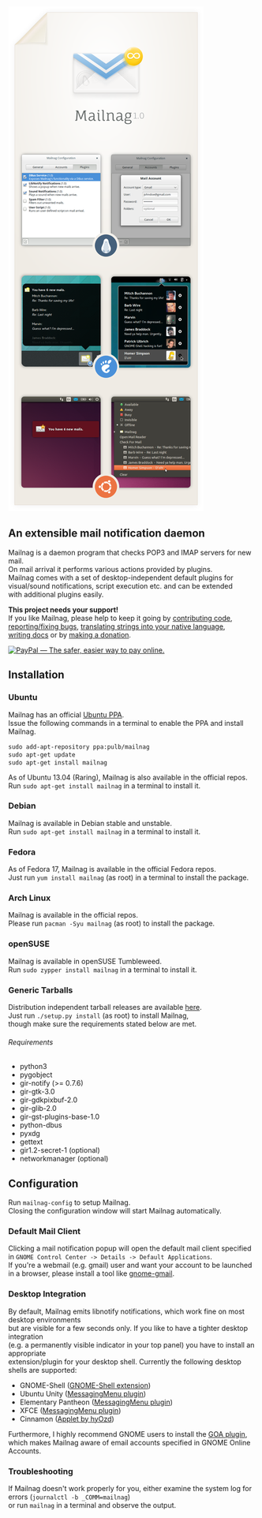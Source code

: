 ![Screenshot](https://raw.githubusercontent.com/pulb/mailnag-design/master/Flyer/Mailnag_flyer2.png)

## An extensible mail notification daemon

Mailnag is a daemon program that checks POP3 and IMAP servers for new mail.  
On mail arrival it performs various actions provided by plugins.  
Mailnag comes with a set of desktop-independent default plugins for  
visual/sound notifications, script execution etc. and can be extended  
with additional plugins easily.

__This project needs your support!__  
If you like Mailnag, please help to keep it going by [contributing code](https://github.com/pulb/mailnag),  
[reporting/fixing bugs](https://github.com/pulb/mailnag/issues), [translating strings into your native language](https://translations.launchpad.net/mailnag),  
[writing docs](https://github.com/pulb/mailnag/wiki) or by [making a donation](https://www.paypal.com/cgi-bin/webscr?cmd=_s-xclick&hosted_button_id=8F5FNJ3U4N7AW).  

<a href="https://www.paypal.com/cgi-bin/webscr?cmd=_s-xclick&hosted_button_id=8F5FNJ3U4N7AW" target="_blank">
<img src="https://www.paypalobjects.com/en_US/GB/i/btn/btn_donateCC_LG.gif" alt="PayPal — The safer, easier way to pay online."/></a>

## Installation

### Ubuntu
Mailnag has an official [Ubuntu PPA](https://launchpad.net/~pulb/+archive/mailnag).  
Issue the following commands in a terminal to enable the PPA and install Mailnag.  

    sudo add-apt-repository ppa:pulb/mailnag
    sudo apt-get update
    sudo apt-get install mailnag

As of Ubuntu 13.04 (Raring), Mailnag is also available in the official repos.  
Run `sudo apt-get install mailnag` in a terminal to install it.

### Debian
Mailnag is available in Debian stable and unstable.  
Run `sudo apt-get install mailnag` in a terminal to install it.

### Fedora
As of Fedora 17, Mailnag is available in the official Fedora repos.  
Just run `yum install mailnag` (as root) in a terminal to install the package.

### Arch Linux
Mailnag is available in the official repos.  
Please run `pacman -Syu mailnag` (as root) to install the package.

### openSUSE
Mailnag is available in openSUSE Tumbleweed.  
Run `sudo zypper install mailnag` in a terminal to install it.

### Generic Tarballs
Distribution independent tarball releases are available [here](https://github.com/pulb/mailnag/releases).  
Just run `./setup.py install` (as root) to install Mailnag,  
though make sure the requirements stated below are met.

###### Requirements
* python3
* pygobject
* gir-notify (>= 0.7.6)
* gir-gtk-3.0
* gir-gdkpixbuf-2.0
* gir-glib-2.0
* gir-gst-plugins-base-1.0
* python-dbus
* pyxdg
* gettext
* gir1.2-secret-1 (optional)
* networkmanager (optional)


## Configuration
Run `mailnag-config` to setup Mailnag.  
Closing the configuration window will start Mailnag automatically.

### Default Mail Client
Clicking a mail notification popup will open the default mail client specified in `GNOME Control Center -> Details -> Default Applications`.  
If you're a webmail (e.g. gmail) user and want your account to be launched in a browser, please install a tool like [gnome-gmail](http://gnome-gmail.sourceforge.net).

### Desktop Integration
By default, Mailnag emits libnotify notifications, which work fine on most desktop environments  
but are visible for a few seconds only. If you like to have a tighter desktop integration  
(e.g. a permanently visible indicator in your top panel) you have to install an appropriate  
extension/plugin for your desktop shell. Currently the following desktop shells are supported:  
* GNOME-Shell ([GNOME-Shell extension](https://github.com/pulb/mailnag-gnome-shell))  
* Ubuntu Unity ([MessagingMenu plugin](https://github.com/pulb/mailnag-messagingmenu-plugin))  
* Elementary Pantheon ([MessagingMenu plugin](https://github.com/pulb/mailnag-messagingmenu-plugin))  
* XFCE ([MessagingMenu plugin](https://github.com/pulb/mailnag-messagingmenu-plugin))  
* Cinnamon ([Applet by hyOzd](https://bitbucket.org/hyOzd/mailnagapplet))  
  
Furthermore, I highly recommend GNOME users to install the [GOA plugin](https://github.com/pulb/mailnag-goa-plugin),  
which makes Mailnag aware of email accounts specified in GNOME Online Accounts.  

### Troubleshooting
If Mailnag doesn't work properly for you, either examine the system log for errors (`journalctl -b _COMM=mailnag`)  
or run `mailnag` in a terminal and observe the output.
